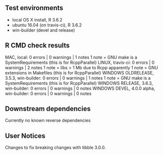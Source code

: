 ## Test environments

* local OS X install, R 3.6.2
* ubuntu 16.04 (on travis-ci), R 3.6.2
* win-builder (devel and release)

## R CMD check results

MAC, local: 0 errors | 0 warnings | 1 notes
  1 note =  GNU make is a SystemRequirements (this is for RcppParallel)
LINUX, travis-ci: 0 errors | 0 warnings | 2 notes
  1 note = libs > 1 Mb due to Rcpp apparently
  1 note =  GNU extensions in Makefiles (this is for RcppParallel)
WINDOWS OLDRELEASE, 3.5.3, win-builder: 0 errors | 0 warnings | 1 notes
  1 note =  GNU make is a SystemRequirements (this is for RcppParallel)
WINDOWS RELEASE, 3.6.3, win-builder: 0 errors | 0 warnings | 0 notes
WINDOWS DEVEL, 4.0.0 alpha, win-builder: 0 errors | 0 warnings | 0 notes


## Downstream dependencies

Currently no known reverse dependencies

## User Notices

Changes to fix breaking changes with tibble 3.0.0.


